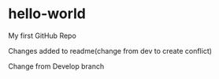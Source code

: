 # hello-world
My first GitHub Repo

Changes added to readme(change from dev to create conflict)

Change from Develop branch